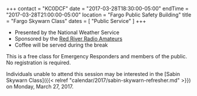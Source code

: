 +++
contact = "KC0DCF"
date = "2017-03-28T18:30:00-05:00"
endTime = "2017-03-28T21:00:00-05:00"
location = "Fargo Public Safety Building"
title = "Fargo Skywarn Class"
dates = [ "Public Service" ]
+++
* Presented by the National Weather Service
* Sponsored by the [Red River Radio Amateurs](/)
* Coffee will be served during the break

This is a free class for Emergency Responders and members of the public. No
registration is required.

Individuals unable to attend this session may be interested in the
[Sabin Skywarn Class]({{< relref "calendar/2017/sabin-skywarn-refresher.md" >}})
on Monday, March 27, 2017.
